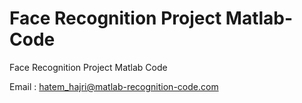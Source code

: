 # Face Recognition Project Matlab-Code
 Face Recognition Project Matlab Code
 
 
 
 Email : hatem_hajri@matlab-recognition-code.com

